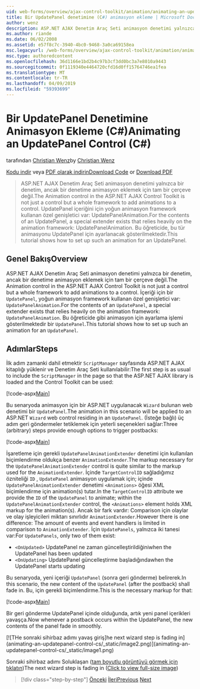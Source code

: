 ```yaml
---
uid: web-forms/overview/ajax-control-toolkit/animation/animating-an-updatepanel-control-cs
title: Bir UpdatePanel denetimine (C#) animasyon ekleme | Microsoft Docs
author: wenz
description: ASP.NET AJAX Denetim Araç Seti animasyon denetimi yalnızca bir denetim, ancak bir denetime animasyon eklemek için tam bir çerçeve değil. İçeriği için bir...
ms.author: riande
ms.date: 06/02/2008
ms.assetid: e57f8c7c-3940-4bc0-9468-3a0ca69158ea
msc.legacyurl: /web-forms/overview/ajax-control-toolkit/animation/animating-an-updatepanel-control-cs
msc.type: authoredcontent
ms.openlocfilehash: 36d1166e1bd2b4c97b3cf3dd0bc3a7e8010a9443
ms.sourcegitcommit: 0f1119340e4464720cfd16d0ff15764746ea1fea
ms.translationtype: MT
ms.contentlocale: tr-TR
ms.lasthandoff: 04/09/2019
ms.locfileid: "59393699"
---
```

# <a name="animating-an-updatepanel-control-c"></a><span data-ttu-id="fc127-104">Bir UpdatePanel Denetimine Animasyon Ekleme (C#)</span><span class="sxs-lookup"><span data-stu-id="fc127-104">Animating an UpdatePanel Control (C#)</span></span>

<span data-ttu-id="fc127-105">tarafından [Christian Wenz](https://github.com/wenz)</span><span class="sxs-lookup"><span data-stu-id="fc127-105">by [Christian Wenz](https://github.com/wenz)</span></span>

<span data-ttu-id="fc127-106">[Kodu indir](http://download.microsoft.com/download/9/3/f/93f8daea-bebd-4821-833b-95205389c7d0/UpdatePanelAnimation1.cs.zip) veya [PDF olarak indirin](http://download.microsoft.com/download/b/6/a/b6ae89ee-df69-4c87-9bfb-ad1eb2b23373/updatepanelanimation1CS.pdf)</span><span class="sxs-lookup"><span data-stu-id="fc127-106">[Download Code](http://download.microsoft.com/download/9/3/f/93f8daea-bebd-4821-833b-95205389c7d0/UpdatePanelAnimation1.cs.zip) or [Download PDF](http://download.microsoft.com/download/b/6/a/b6ae89ee-df69-4c87-9bfb-ad1eb2b23373/updatepanelanimation1CS.pdf)</span></span>

> <span data-ttu-id="fc127-107">ASP.NET AJAX Denetim Araç Seti animasyon denetimi yalnızca bir denetim, ancak bir denetime animasyon eklemek için tam bir çerçeve değil.</span><span class="sxs-lookup"><span data-stu-id="fc127-107">The Animation control in the ASP.NET AJAX Control Toolkit is not just a control but a whole framework to add animations to a control.</span></span> <span data-ttu-id="fc127-108">UpdatePanel içeriğini için yoğun animasyon framework kullanan özel genişletici var: UpdatePanelAnimation.</span><span class="sxs-lookup"><span data-stu-id="fc127-108">For the contents of an UpdatePanel, a special extender exists that relies heavily on the animation framework: UpdatePanelAnimation.</span></span> <span data-ttu-id="fc127-109">Bu öğreticide, bu tür animasyonu UpdatePanel için ayarlanacak gösterilmektedir.</span><span class="sxs-lookup"><span data-stu-id="fc127-109">This tutorial shows how to set up such an animation for an UpdatePanel.</span></span>


## <a name="overview"></a><span data-ttu-id="fc127-110">Genel Bakış</span><span class="sxs-lookup"><span data-stu-id="fc127-110">Overview</span></span>

<span data-ttu-id="fc127-111">ASP.NET AJAX Denetim Araç Seti animasyon denetimi yalnızca bir denetim, ancak bir denetime animasyon eklemek için tam bir çerçeve değil.</span><span class="sxs-lookup"><span data-stu-id="fc127-111">The Animation control in the ASP.NET AJAX Control Toolkit is not just a control but a whole framework to add animations to a control.</span></span> <span data-ttu-id="fc127-112">İçeriği için bir `UpdatePanel`, yoğun animasyon framework kullanan özel genişletici var: `UpdatePanelAnimation`.</span><span class="sxs-lookup"><span data-stu-id="fc127-112">For the contents of an `UpdatePanel`, a special extender exists that relies heavily on the animation framework: `UpdatePanelAnimation`.</span></span> <span data-ttu-id="fc127-113">Bu öğreticide gibi animasyon için ayarlama işlemi gösterilmektedir bir `UpdatePanel`.</span><span class="sxs-lookup"><span data-stu-id="fc127-113">This tutorial shows how to set up such an animation for an `UpdatePanel`.</span></span>

## <a name="steps"></a><span data-ttu-id="fc127-114">Adımlar</span><span class="sxs-lookup"><span data-stu-id="fc127-114">Steps</span></span>

<span data-ttu-id="fc127-115">İlk adım zamanki dahil etmektir `ScriptManager` sayfasında ASP.NET AJAX kitaplığı yüklenir ve Denetim Araç Seti kullanılabilir:</span><span class="sxs-lookup"><span data-stu-id="fc127-115">The first step is as usual to include the `ScriptManager` in the page so that the ASP.NET AJAX library is loaded and the Control Toolkit can be used:</span></span>

[!code-aspx[Main](animating-an-updatepanel-control-cs/samples/sample1.aspx)]

<span data-ttu-id="fc127-116">Bu senaryoda animasyon için bir ASP.NET uygulanacak `Wizard` bulunan web denetimi bir `UpdatePanel`.</span><span class="sxs-lookup"><span data-stu-id="fc127-116">The animation in this scenario will be applied to an ASP.NET `Wizard` web control residing in an `UpdatePanel`.</span></span> <span data-ttu-id="fc127-117">(İsteğe bağlı) üç adım geri göndermeler tetiklemek için yeterli seçenekleri sağlar:</span><span class="sxs-lookup"><span data-stu-id="fc127-117">Three (arbitrary) steps provide enough options to trigger postbacks:</span></span>

[!code-aspx[Main](animating-an-updatepanel-control-cs/samples/sample2.aspx)]

<span data-ttu-id="fc127-118">İşaretleme için gerekli `UpdatePanelAnimationExtender` denetimi için kullanılan biçimlendirme oldukça benzer `AnimationExtender`.</span><span class="sxs-lookup"><span data-stu-id="fc127-118">The markup necessary for the `UpdatePanelAnimationExtender` control is quite similar to the markup used for the `AnimationExtender`.</span></span> <span data-ttu-id="fc127-119">İçinde `TargetControlID` sağladığımız özniteliği `ID` , `UpdatePanel` animasyon uygulamak için; içinde `UpdatePanelAnimationExtender` denetimi `<Animations>` öğesi XML biçimlendirme için animation(s) tutar.</span><span class="sxs-lookup"><span data-stu-id="fc127-119">In the `TargetControlID` attribute we provide the `ID` of the `UpdatePanel` to animate; within the `UpdatePanelAnimationExtender` control, the `<Animations>` element holds XML markup for the animation(s).</span></span> <span data-ttu-id="fc127-120">Ancak bir fark vardır: Comparison için olaylar ve olay işleyicileri miktarı sınırlıdır `AnimationExtender`.</span><span class="sxs-lookup"><span data-stu-id="fc127-120">However there is one difference: The amount of events and event handlers is limited in comparison to `AnimationExtender`.</span></span> <span data-ttu-id="fc127-121">İçin `UpdatePanels`, yalnızca iki tanesi var:</span><span class="sxs-lookup"><span data-stu-id="fc127-121">For `UpdatePanels`, only two of them exist:</span></span>

- `<OnUpdated>` <span data-ttu-id="fc127-122">UpdatePanel ne zaman güncelleştirildiğini</span><span class="sxs-lookup"><span data-stu-id="fc127-122">when the UpdatePanel has been updated</span></span>
- `<OnUpdating>` <span data-ttu-id="fc127-123">UpdatePanel güncelleştirme başladığında</span><span class="sxs-lookup"><span data-stu-id="fc127-123">when the UpdatePanel starts updating</span></span>

<span data-ttu-id="fc127-124">Bu senaryoda, yeni içeriği `UpdatePanel` (sonra geri gönderme) belirerek.</span><span class="sxs-lookup"><span data-stu-id="fc127-124">In this scenario, the new content of the `UpdatePanel` (after the postback) shall fade in.</span></span> <span data-ttu-id="fc127-125">Bu, için gerekli biçimlendirme.</span><span class="sxs-lookup"><span data-stu-id="fc127-125">This is the necessary markup for that:</span></span>

[!code-aspx[Main](animating-an-updatepanel-control-cs/samples/sample3.aspx)]

<span data-ttu-id="fc127-126">Bir geri gönderme UpdatePanel içinde olduğunda, artık yeni panel içerikleri yavaşça.</span><span class="sxs-lookup"><span data-stu-id="fc127-126">Now whenever a postback occurs within the UpdatePanel, the new contents of the panel fade in smoothly.</span></span>


[![T<span data-ttu-id="fc127-127">He sonraki sihirbaz adımı yavaş giriş]</span><span class="sxs-lookup"><span data-stu-id="fc127-127">he next wizard step is fading in]</span></span>(animating-an-updatepanel-control-cs/_static/image2.png)](animating-an-updatepanel-control-cs/_static/image1.png)

<span data-ttu-id="fc127-128">Sonraki sihirbaz adımı Soluklaşan ([tam boyutlu görüntüyü görmek için tıklatın](animating-an-updatepanel-control-cs/_static/image3.png))</span><span class="sxs-lookup"><span data-stu-id="fc127-128">The next wizard step is fading in ([Click to view full-size image](animating-an-updatepanel-control-cs/_static/image3.png))</span></span>

> [!div class="step-by-step"]
> <span data-ttu-id="fc127-129">[Önceki](changing-an-animation-using-client-side-code-cs.md)
> [İleri](dynamically-controlling-updatepanel-animations-cs.md)</span><span class="sxs-lookup"><span data-stu-id="fc127-129">[Previous](changing-an-animation-using-client-side-code-cs.md)
[Next](dynamically-controlling-updatepanel-animations-cs.md)</span></span>
